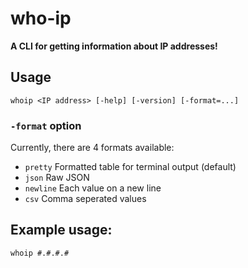 # who-ip
**A CLI for getting information about IP addresses!**
## Usage
    whoip <IP address> [-help] [-version] [-format=...]

### **`-format` option**
Currently, there are 4 formats available:
- `pretty` Formatted table for terminal output (default)
- `json` Raw JSON
- `newline` Each value on a new line
- `csv` Comma seperated values

## Example usage:
    whoip #.#.#.#

